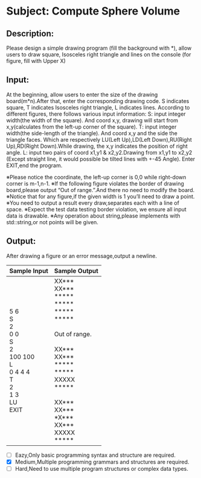 # Subject: Compute Sphere Volume
## Description:
Please design a simple drawing program (fill the background with *), allow users to draw square, Isosceles right triangle and lines on the console (for figure, fill with Upper X)

## Input:
At the beginning, allow users to enter the size of the drawing board(m*n).After that, enter the corresponding drawing code. S indicates square, T indicates Isosceles right triangle, L indicates lines. According to different figures, there follows various input information:
S: input integer width(the width of the square). And coord x,y, drawing will start from x,y(calculates from the left-up corner of the square).
T: input integer width(the side-length of the triangle). And coord x,y and the side the triangle faces. Which are respectively LU(Left Up),LD(Left Down),RU(Right Up),RD(Right Down).While drawing, the x,y indicates the position of right angle.
L: input two pairs of coord x1,y1 & x2,y2.Drawing from x1,y1 to x2,y2 (Except straight line, it would possible be tilted lines with +-45 Angle).
Enter EXIT,end the program.

※Please notice the coordinate, the left-up corner is 0,0 while right-down corner is m-1,n-1.
※If the following figure violates the border of drawing board,please output
“Out of range.”.And there no need to modify the board.
※Notice that for any figure,if the given width is 1 you’ll need to draw a point.
※You need to output a result every draw,separates each with a line of space.
※Expect the test data testing border violation, we ensure all input data is drawable.
※Any operation about string,please implements with std::string,or not points will be given.




## Output:
After drawing a figure or an error message,output a newline.

| Sample Input	 | Sample Output |
| -------- | -------- |
|    5 6<br>S<br>2<br>0 0<br>S<br>2<br>100 100<br>L<br>0 4 4 4<br>T<br>2<br>1 3<br>LU<br>EXIT|  XX***<br>XX***<br>***** <br>\*\*\*\*\*<br>\*\*\*\*\*<br>\*\*\*\*\*<br><br>Out of range.<br><br>XX***<br>XX***<br>\*\*\*\*\*<br>\*\*\*\*\*<br>XXXXX<br>\*\*\*\*\*<br><br>XX***<br>XX***<br>\*X\*\*\*<br>XX\*\*\*<br>XXXXX<br>*****|


- [ ]  Eazy,Only basic programming syntax and structure are required.
- [x]  Medium,Multiple programming grammars and structures are required.
- [ ] Hard,Need to use multiple program structures or complex data types.
